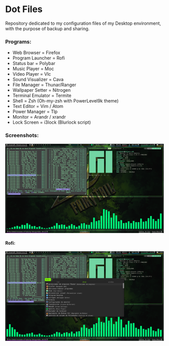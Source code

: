 # Dot Files
Repository dedicated to my configuration files of my Desktop environment, with the purpose of backup and sharing.

### Programs:
* Web Browser =         Firefox 
* Program Launcher =    Rofi 
* Status bar =          Polybar 
* Music Player =        Moc 
* Vídeo Player =        Vlc 
* Sound Visualizer =    Cava 
* File Manager =        Thunar/Ranger 
* Wallpaper Setter =    Nitrogen 
* Terminal Emulator =   Termite 
* Shell =               Zsh (Oh-my-zsh with PowerLevel9k theme) 
* Text Editor =         Vim / Atom 
* Power Manager =       Tlp 
* Monitor =             Arandr / xrandr 
* Lock Screen =         i3lock (Blurlock script)


### Screenshots:

![Alt text](https://github.com/SeraphyBR/DotFiles/blob/master/Screenshots/Screenshot1.png "Screenshot 1")

#### Rofi: 

![Alt text]( https://github.com/SeraphyBR/DotFiles/blob/master/Screenshots/screenshot2-rofi.png "Screenshot 2")
